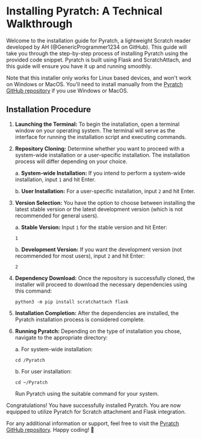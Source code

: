 # Installing Pyratch: A Technical Walkthrough

Welcome to the installation guide for Pyratch, a lightweight Scratch reader developed by AH (@GenericProgrammer1234 on GitHub). This guide will take you through the step-by-step process of installing Pyratch using the provided code snippet. Pyratch is built using Flask and ScratchAttach, and this guide will ensure you have it up and running smoothly.

Note that this installer only works for Linux based devices, and won't work on Windows or MacOS. You'll need to install manually from the [Pyratch GitHub repository](https://github.com/GenericProgrammer1234/Pyratch) if you use Windows or MacOS.
## Installation Procedure

1. **Launching the Terminal:**
   To begin the installation, open a terminal window on your operating system. The terminal will serve as the interface for running the installation script and executing commands.

2. **Repository Cloning:**
   Determine whether you want to proceed with a system-wide installation or a user-specific installation. The installation process will differ depending on your choice.

   a. **System-wide Installation:**
      If you intend to perform a system-wide installation, input `1` and hit Enter.

   b. **User Installation:**
      For a user-specific installation, input `2` and hit Enter.

3. **Version Selection:**
   You have the option to choose between installing the latest stable version or the latest development version (which is not recommended for general users).

   a. **Stable Version:**
      Input `1` for the stable version and hit Enter:
      ```
      1
      ```

   b. **Development Version:**
      If you want the development version (not recommended for most users), input `2` and hit Enter:
      ```
      2
      ```

4. **Dependency Download:**
   Once the repository is successfully cloned, the installer will proceed to download the necessary dependencies using this command:
   ```
   python3 -m pip install scratchattach flask
   ```

5. **Installation Completion:**
   After the dependencies are installed, the Pyratch installation process is considered complete.

6. **Running Pyratch:**
   Depending on the type of installation you chose, navigate to the appropriate directory:

   a. For system-wide installation:
      ```
      cd /Pyratch
      ```

   b. For user installation:
      ```
      cd ~/Pyratch
      ```

   Run Pyratch using the suitable command for your system.

Congratulations! You have successfully installed Pyratch. You are now equipped to utilize Pyratch for Scratch attachment and Flask integration.

For any additional information or support, feel free to visit the [Pyratch GitHub repository](https://github.com/GenericProgrammer1234/Pyratch). Happy coding! 🚀